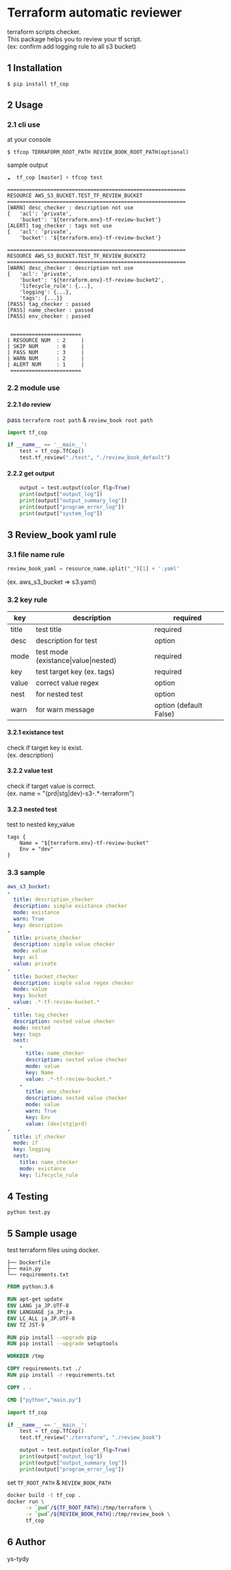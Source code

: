 # Terraform automatic reviewer

terraform scripts checker.<br>
This package helps you to review your tf script.<br>
(ex: confirm add logging rule to all s3 bucket)

## 1 Installation

```shell
$ pip install tf_cop
```


## 2 Usage
### 2.1 cli use
at your console

```shell
$ tfcop TERRAFORM_ROOT_PATH REVIEW_BOOK_ROOT_PATH(optional)
```

sample output

```shell
☁  tf_cop [master] ⚡ tfcop test

==========================================================
RESOURCE AWS_S3_BUCKET.TEST_TF_REVIEW_BUCKET
==========================================================
[WARN] desc_checker : description not use
{   'acl': 'private',
    'bucket': '${terraform.env}-tf-review-bucket'}
[ALERT] tag_checker : tags not use
{   'acl': 'private',
    'bucket': '${terraform.env}-tf-review-bucket'}

==========================================================
RESOURCE AWS_S3_BUCKET.TEST_TF_REVIEW_BUCKET2
==========================================================
[WARN] desc_checker : description not use
{   'acl': 'private',
    'bucket': '${terraform.env}-tf-review-bucket2',
    'lifecycle_rule': {...},
    'logging': {...},
    'tags': {...}}
[PASS] tag_checker : passed
[PASS] name_checker : passed
[PASS] env_checker : passed


 =======================
| RESOURCE NUM  : 2     |
| SKIP NUM      : 0     |
| PASS NUM      : 3     |
| WARN NUM      : 2     |
| ALERT NUM     : 1     |
 =======================
```
### 2.2 module use
#### 2.2.1 do review
pass `terraform root path` & `review_book root path`

```python
import tf_cop

if __name__ == '__main__':
    test = tf_cop.TfCop()
    test.tf_review("./test", "./review_book_default")
```

#### 2.2.2 get output

```python
    output = test.output(color_flg=True)
    print(output["output_log"])
    print(output["output_summary_log"])
    print(output["program_error_log"])
    print(output["system_log"])
```

## 3 Review_book yaml rule

### 3.1 file name rule

```python
review_book_yaml = resource_name.split("_")[1] + '.yaml'
```
(ex. aws_s3_bucket => s3.yaml)

### 3.2 key rule

|key  |description  |required|
|---|---|---|
|title  |test title|required|
|desc  |description for test|option|
|mode|test mode (existance\|value\|nested)|required|
|key|test target key (ex. tags)|required|
|value|correct value regex|option|
|nest|for nested test|option|
|warn|for warn message|option (default False)|

#### 3.2.1 existance test
check if target key is exist.<br>
(ex. description)

#### 3.2.2 value test
check if target value is correct.<br>
(ex. name = "(prd|stg|dev)-s3-.*-terraform")

#### 3.2.3 nested test
test to nested key_value
```hcl
tags {
    Name = "${terraform.env}-tf-review-bucket"
    Env = "dev"
}
```

### 3.3 sample
```yaml
aws_s3_bucket:
-
  title: description_checker
  description: simple existance checker
  mode: existance
  warn: True
  key: description
-
  title: private_checker
  description: simple value checker
  mode: value
  key: acl
  value: private
-
  title: bucket_checker
  description: simple value regex checker
  mode: value
  key: bucket
  value: .*-tf-review-bucket.*
-
  title: tag_checker
  description: nested value checker
  mode: nested
  key: tags
  nest:
    -
      title: name_checker
      description: nested value checker
      mode: value
      key: Name
      value: .*-tf-review-bucket.*
    -
      title: env_checker
      description: nested value checker
      mode: value
      warn: True
      key: Env
      value: (dev|stg|prd)
-
  title: if_checker
  mode: if
  key: logging
  nest:
    title: name_checker
    mode: existance
    key: lifecycle_rule
```

## 4 Testing
`python test.py`

## 5 Sample usage
test terraform files using docker.

```
├── Dockerfile
├── main.py
└── requirements.txt
```

```dockerfile
FROM python:3.6

RUN apt-get update
ENV LANG ja_JP.UTF-8
ENV LANGUAGE ja_JP:ja
ENV LC_ALL ja_JP.UTF-8
ENV TZ JST-9

RUN pip install --upgrade pip
RUN pip install --upgrade setuptools

WORKDIR /tmp

COPY requirements.txt ./
RUN pip install -r requirements.txt

COPY . .

CMD ["python","main.py"]
```


```python
import tf_cop

if __name__ == '__main__':
    test = tf_cop.TfCop()
    test.tf_review("./terraform", "./review_book")

    output = test.output(color_flg=True)
    print(output["output_log"])
    print(output["output_summary_log"])
    print(output["program_error_log"])
```

set `TF_ROOT_PATH` & `REVIEW_BOOK_PATH`

```bash
docker build -t tf_cop .
docker run \
      -v `pwd`/${TF_ROOT_PATH}:/tmp/terraform \
      -v `pwd`/${REVIEW_BOOK_PATH}:/tmp/review_book \
      tf_cop
```

## 6 Author
ys-tydy

